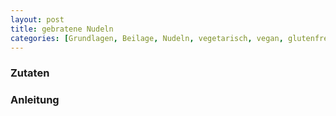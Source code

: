 ```yaml
---
layout: post
title: gebratene Nudeln
categories: [Grundlagen, Beilage, Nudeln, vegetarisch, vegan, glutenfrei]
---
```


### Zutaten

### Anleitung
